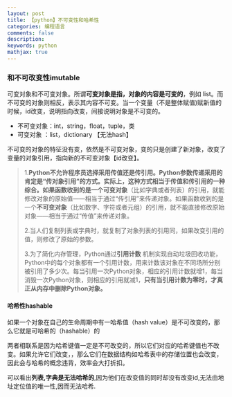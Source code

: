 ```yaml
---
layout: post
title: 【python】不可变性和哈希性
categories: 编程语言
comments: false
description: 
keywords: python
mathjax: true
---
```


### 和不可改变性imutable

可变对象和不可变对象。所谓**可变对象是指，对象的内容是可变的**，例如 list。而不可变的对象则相反，表示其内容不可变。当一个变量（不是整体赋值)赋新值的时候，id改变，说明指向改变，间接说明对象是不可变的。


- 不可变对象：int，string，float，tuple，类
- 可变对象 ：list，dictionary 【无法hash】

不可变的对象的特征没有变，依然是不可变对象，变的只是创建了新对象，改变了变量的对象引用，指向新的不可变对象【id改变】。


> 1.**Python不允许程序员选择采用传值还是传引用。**Python参数传递采用的肯定是“传对象引用”的方式。实际上，这种方式相当于传值和传引用的一种综合。如果函数收到的是一个**可变对象**（比如字典或者列表）的引用，就能修改对象的原始值——相当于通过“传引用”来传递对象。如果函数收到的是一个**不可变对象**（比如数字、字符或者元组）的引用，就不能直接修改原始对象——相当于通过“传值”来传递对象。
> 
> 2.当人们复制列表或字典时，就复制了对象列表的引用同，如果改变引用的值，则修改了原始的参数。
> 
> 3.为了简化内存管理，Python通过**引用计数** 机制实现自动垃圾回收功能，Python中的每个对象都有一个引用计数，用来计数该对象在不同场所分别被引用了多少次。每当引用一次Python对象，相应的引用计数就增1，每当消毁一次Python对象，则相应的引用就减1，**只有当引用计数为零时，才真正从内存中删除Python对象。**

#### 哈希性hashable
如果一个对象在自己的生命周期中有一哈希值（hash value）是不可改变的，那么它就是可哈希的（hashable）的

两者相联系是因为哈希键值一定是不可改变的，所以它们对应的哈希键值也不改变。如果允许它们改变，，那么它们在数据结构如哈希表中的存储位置也会改变，因此会与哈希的概念违背，效率会大打折扣。

可以看出**列表,字典是无法哈希的**,因为他们在改变值的同时却没有改变id,无法由地址定位值的唯一性,因而无法哈希.